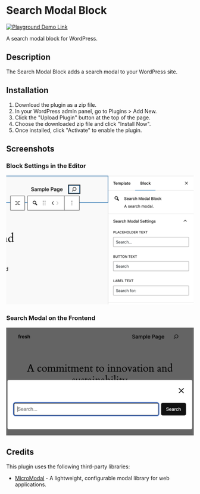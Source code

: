 # Search Modal Block
[![Playground Demo Link](https://img.shields.io/badge/Playground_Demo-v1.0.1-blue?logo=wordpress&logoColor=%23fff&labelColor=%233858e9&color=%233858e9)](https://playground.wordpress.net/?blueprint-url=https://raw.githubusercontent.com/philhoyt/search-modal-block/main/_playground/blueprint.json)

A search modal block for WordPress.

## Description

The Search Modal Block adds a search modal to your WordPress site.

## Installation

1. Download the plugin as a zip file.
2. In your WordPress admin panel, go to Plugins > Add New.
3. Click the "Upload Plugin" button at the top of the page.
4. Choose the downloaded zip file and click "Install Now".
5. Once installed, click "Activate" to enable the plugin.

## Screenshots

### Block Settings in the Editor
![Block Settings](./assets/screenshot-1.png)

### Search Modal on the Frontend
![Search Modal](./assets/screenshot-2.png)

## Credits

This plugin uses the following third-party libraries:

- [MicroModal](https://micromodal.vercel.app/) - A lightweight, configurable modal library for web applications.
